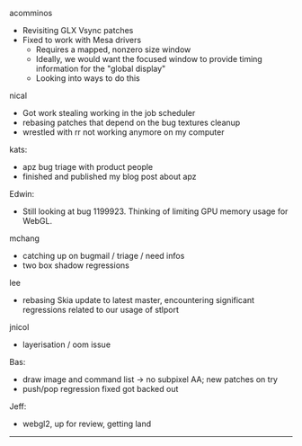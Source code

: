 acomminos
- Revisiting GLX Vsync patches
- Fixed to work with Mesa drivers
   - Requires a mapped, nonzero size window
   - Ideally, we would want the focused window to provide timing information for the "global display"
   - Looking into ways to do this



nical
* Got work stealing working in the job scheduler
* rebasing patches that depend on the bug textures cleanup
* wrestled with rr not working anymore on my computer



kats:
* apz bug triage with product people
* finished and published my blog post about apz



Edwin:
* Still looking at bug 1199923. Thinking of limiting GPU memory usage for WebGL.



mchang
* catching up on bugmail / triage / need infos
* two box shadow regressions



lee
* rebasing Skia update to latest master, encountering significant regressions related to our usage of stlport



jnicol
* layerisation / oom issue



Bas:
* draw image and command list -> no subpixel AA; new patches on try
* push/pop regression fixed got backed out



Jeff:
* webgl2, up for review, getting land

________________


